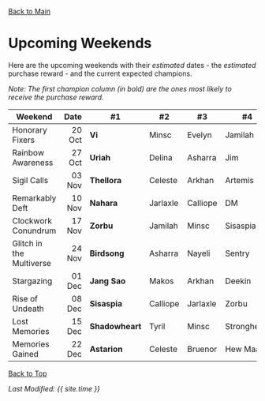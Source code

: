 [Back to Main](index.md)

# Upcoming Weekends

Here are the upcoming weekends with their *estimated* dates - the *estimated* purchase reward - and the current expected champions.

*Note: The first champion column (in bold) are the ones most likely to receive the purchase reward.*

| Weekend | Date | #1 | #2 | #3 | #4 | #5 | Reward |
|---|--:|---|---|---|---|---|---|
| Honorary Fixers | 20 Oct | **Vi** | Minsc | Evelyn | Jamilah | Virgil | Golden Epic |
| Rainbow Awareness | 27 Oct | **Uriah** | Delina | Asharra | Jim | Wulfgar | Golden Epic |
| Sigil Calls | 03 Nov | **Thellora** | Celeste | Arkhan | Artemis | Shandie | Golden Epic |
| Remarkably Deft | 10 Nov | **Nahara** | Jarlaxle | Calliope | DM | Catti-brie | Golden Epic |
| Clockwork Conundrum | 17 Nov | **Zorbu** | Jamilah | Minsc | Sisaspia | Kent | Golden Epic |
| Glitch in the Multiverse | 24 Nov | **Birdsong** | Asharra | Nayeli | Sentry | Korth | [Feats](feats.md) & [Skin](skins.md) |
| Stargazing | 01 Dec | **Jang Sao** | Makos | Arkhan | Deekin | Warden | Golden Epic |
| Rise of Undeath | 08 Dec | **Sisaspia** | Calliope | Jarlaxle | Zorbu | Widdle | Golden Epic |
| Lost Memories | 15 Dec | **Shadowheart** | Tyril | Minsc | Strongheart | Lae'zel | Golden Epic |
| Memories Gained | 22 Dec | **Astarion** | Celeste | Bruenor | Hew Maan | Shadowheart | Golden Epic |

[Back to Top](#top)

*Last Modified: {{ site.time }}*